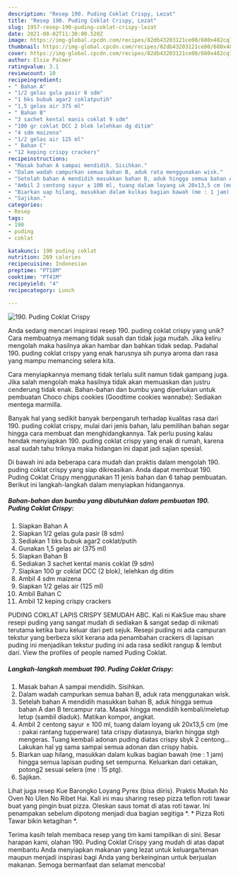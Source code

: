 ```yaml
---
description: "Resep 190. Puding Coklat Crispy, Lezat"
title: "Resep 190. Puding Coklat Crispy, Lezat"
slug: 1957-resep-190-puding-coklat-crispy-lezat
date: 2021-08-02T11:30:00.520Z
image: https://img-global.cpcdn.com/recipes/82db43203121ce00/680x482cq70/190-puding-coklat-crispy-foto-resep-utama.jpg
thumbnail: https://img-global.cpcdn.com/recipes/82db43203121ce00/680x482cq70/190-puding-coklat-crispy-foto-resep-utama.jpg
cover: https://img-global.cpcdn.com/recipes/82db43203121ce00/680x482cq70/190-puding-coklat-crispy-foto-resep-utama.jpg
author: Elsie Palmer
ratingvalue: 3.1
reviewcount: 10
recipeingredient:
- " Bahan A"
- "1/2 gelas gula pasir 8 sdm"
- "1 bks bubuk agar2 coklatputih"
- "1,5 gelas air 375 ml"
- " Bahan B"
- "3 sachet kental manis coklat 9 sdm"
- "100 gr coklat DCC 2 blok lelehkan dg ditim"
- "4 sdm maizena"
- "1/2 gelas air 125 ml"
- " Bahan C"
- "12 keping crispy crackers"
recipeinstructions:
- "Masak bahan A sampai mendidih. Sisihkan."
- "Dalam wadah campurkan semua bahan B, aduk rata menggunakan wisk."
- "Setelah bahan A mendidih masukkan bahan B, aduk hingga semua bahan A dan B tercampur rata. Masak hingga mendidih kembali/meletup letup (sambil diaduk). Matikan kompor, angkat."
- "Ambil 2 centong sayur ± 100 ml, tuang dalam loyang uk 20x13,5 cm (me : pakai rantang tupperware) tata crispy diatasnya, biarkn hingga stgh mengeras. Tuang kembali adonan puding diatas crispy sbyk 2 centong... Lakukan hal yg sama sampai semua adonan dan crispy habis."
- "Biarkan uap hilang, masukkan dalam kulkas bagian bawah (me : 1 jam) hingga semua lapisan puding set sempurna. Keluarkan dari cetakan, potong2 sesuai selera (me : 15 ptg)."
- "Sajikan."
categories:
- Resep
tags:
- 190
- puding
- coklat

katakunci: 190 puding coklat 
nutrition: 269 calories
recipecuisine: Indonesian
preptime: "PT18M"
cooktime: "PT41M"
recipeyield: "4"
recipecategory: Lunch

---
```



![190. Puding Coklat Crispy](https://img-global.cpcdn.com/recipes/82db43203121ce00/680x482cq70/190-puding-coklat-crispy-foto-resep-utama.jpg)

Anda sedang mencari inspirasi resep 190. puding coklat crispy yang unik? Cara membuatnya memang tidak susah dan tidak juga mudah. Jika keliru mengolah maka hasilnya akan hambar dan bahkan tidak sedap. Padahal 190. puding coklat crispy yang enak harusnya sih punya aroma dan rasa yang mampu memancing selera kita.

Cara menyiapkannya memang tidak terlalu sulit namun tidak gampang juga. Jika salah mengolah maka hasilnya tidak akan memuaskan dan justru cenderung tidak enak. Bahan-bahan dan bumbu yang diperlukan untuk pembuatan Choco chips cookies (Goodtime cookies wannabe): Sediakan mentega marmilla.

Banyak hal yang sedikit banyak berpengaruh terhadap kualitas rasa dari 190. puding coklat crispy, mulai dari jenis bahan, lalu pemilihan bahan segar hingga cara membuat dan menghidangkannya. Tak perlu pusing kalau hendak menyiapkan 190. puding coklat crispy yang enak di rumah, karena asal sudah tahu triknya maka hidangan ini dapat jadi sajian spesial.


Di bawah ini ada beberapa cara mudah dan praktis dalam mengolah 190. puding coklat crispy yang siap dikreasikan. Anda dapat membuat 190. Puding Coklat Crispy menggunakan 11 jenis bahan dan 6 tahap pembuatan. Berikut ini langkah-langkah dalam menyiapkan hidangannya.

<!--inarticleads1-->

##### Bahan-bahan dan bumbu yang dibutuhkan dalam pembuatan 190. Puding Coklat Crispy:

1. Siapkan  Bahan A
1. Siapkan 1/2 gelas gula pasir (8 sdm)
1. Sediakan 1 bks bubuk agar2 coklat/putih
1. Gunakan 1,5 gelas air (375 ml)
1. Siapkan  Bahan B
1. Sediakan 3 sachet kental manis coklat (9 sdm)
1. Siapkan 100 gr coklat DCC (2 blok), lelehkan dg ditim
1. Ambil 4 sdm maizena
1. Siapkan 1/2 gelas air (125 ml)
1. Ambil  Bahan C
1. Ambil 12 keping crispy crackers


PUDING COKLAT LAPIS CRISPY SEMUDAH ABC. Kali ni KakSue mau share resepi puding yang sangat mudah di sediakan &amp; sangat sedap di nikmati terutama ketika baru keluar dari peti sejuk. Resepi puding ni ada campuran tekstur yang berbeza sikit kerana ada penambahan crackers di lapisan puding ini menjadikan tekstur puding ini ada rasa sedikit rangup &amp; lembut dari. View the profiles of people named Puding Coklat. 

<!--inarticleads2-->

##### Langkah-langkah membuat 190. Puding Coklat Crispy:

1. Masak bahan A sampai mendidih. Sisihkan.
1. Dalam wadah campurkan semua bahan B, aduk rata menggunakan wisk.
1. Setelah bahan A mendidih masukkan bahan B, aduk hingga semua bahan A dan B tercampur rata. Masak hingga mendidih kembali/meletup letup (sambil diaduk). Matikan kompor, angkat.
1. Ambil 2 centong sayur ± 100 ml, tuang dalam loyang uk 20x13,5 cm (me : pakai rantang tupperware) tata crispy diatasnya, biarkn hingga stgh mengeras. Tuang kembali adonan puding diatas crispy sbyk 2 centong... Lakukan hal yg sama sampai semua adonan dan crispy habis.
1. Biarkan uap hilang, masukkan dalam kulkas bagian bawah (me : 1 jam) hingga semua lapisan puding set sempurna. Keluarkan dari cetakan, potong2 sesuai selera (me : 15 ptg).
1. Sajikan.


Lihat juga resep Kue Barongko Loyang Pyrex (bisa diiris). Praktis Mudah No Oven No Ulen No Ribet Hai. Kali ini mau sharing resep pizza teflon roti tawar buat yang pingin buat pizza. Oleskan saus tomat di atas roti tawar. Ini penampakan sebelum dipotong menjadi dua bagian segitiga *. * Pizza Roti Tawar bikin ketagihan *. 

Terima kasih telah membaca resep yang tim kami tampilkan di sini. Besar harapan kami, olahan 190. Puding Coklat Crispy yang mudah di atas dapat membantu Anda menyiapkan makanan yang lezat untuk keluarga/teman maupun menjadi inspirasi bagi Anda yang berkeinginan untuk berjualan makanan. Semoga bermanfaat dan selamat mencoba!
